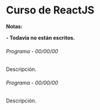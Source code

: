 # Curso de ReactJS

<!----Notas---->
**Notas:**

**- Todavía no están escritos.**
<!----Separador de las notas---->

<!----Directorio con descripción de los programas---->
###### Programa - 00/00/00
Descripción.

<!----Separador---->

###### Programa - 00/00/00
Descripción.

<!----Separador del directorio con descripción de los programas---->